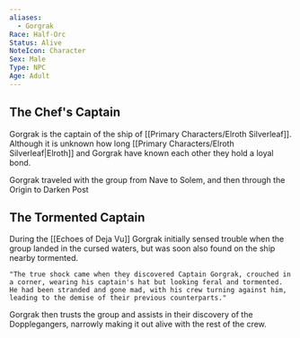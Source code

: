 ```yaml
---
aliases:
  - Gorgrak
Race: Half-Orc
Status: Alive
NoteIcon: Character
Sex: Male
Type: NPC
Age: Adult
---
```

## The Chef's Captain

Gorgrak is the captain of the ship of [[Primary Characters/Elroth Silverleaf]]. Although it is unknown how long [[Primary Characters/Elroth Silverleaf|Elroth]] and Gorgrak have known each other they hold a loyal bond.

Gorgrak traveled with the group from Nave to Solem, and then through the Origin to Darken Post

## The Tormented Captain

During the [[Echoes of Deja Vu]] Gorgrak initially sensed trouble when the group landed in the cursed waters, but was soon also found on the ship nearby tormented.

	"The true shock came when they discovered Captain Gorgrak, crouched in a corner, wearing his captain's hat but looking feral and tormented. He had been stranded and gone mad, with his crew turning against him, leading to the demise of their previous counterparts."


Gorgrak then trusts the group and assists in their discovery of the Dopplegangers, narrowly making it out alive with the rest of the crew.
